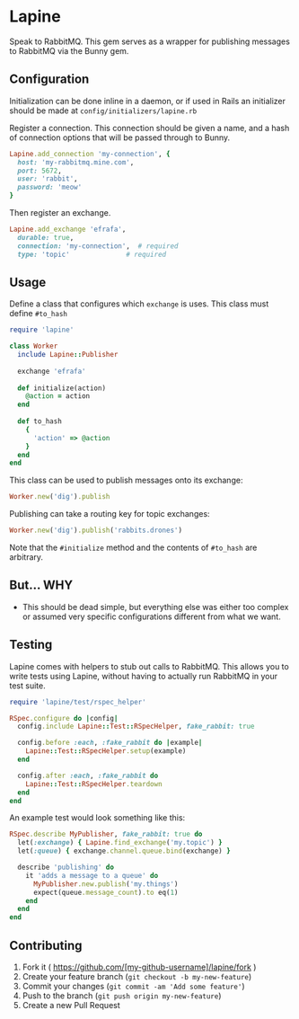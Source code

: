 Lapine
======

Speak to RabbitMQ. This gem serves as a wrapper for publishing messages
to RabbitMQ via the Bunny gem.


## Configuration

Initialization can be done inline in a daemon, or if used in Rails
an initializer should be made at `config/initializers/lapine.rb`

Register a connection. This connection should be given a name, and
a hash of connection options that will be passed through to Bunny.

```ruby
Lapine.add_connection 'my-connection', {
  host: 'my-rabbitmq.mine.com',
  port: 5672,
  user: 'rabbit',
  password: 'meow'
}
```

Then register an exchange.

```ruby
Lapine.add_exchange 'efrafa', 
  durable: true, 
  connection: 'my-connection',  # required
  type: 'topic'              # required
```

## Usage

Define a class that configures which `exchange` is uses. This class
must define `#to_hash`

```ruby
require 'lapine'

class Worker
  include Lapine::Publisher
  
  exchange 'efrafa'
  
  def initialize(action)
    @action = action
  end
  
  def to_hash
    {
      'action' => @action
    }
  end
end
```

This class can be used to publish messages onto its exchange:

```ruby
Worker.new('dig').publish
```

Publishing can take a routing key for topic exchanges:

```ruby
Worker.new('dig').publish('rabbits.drones')
```

Note that the `#initialize` method and the contents of `#to_hash`
are arbitrary.


## But... WHY

* This should be dead simple, but everything else was either too
  complex or assumed very specific configurations different from what
  we want.


## Testing

Lapine comes with helpers to stub out calls to RabbitMQ. This allows you
to write tests using Lapine, without having to actually run RabbitMQ in
your test suite.

```ruby
require 'lapine/test/rspec_helper'

RSpec.configure do |config|
  config.include Lapine::Test::RSpecHelper, fake_rabbit: true

  config.before :each, :fake_rabbit do |example|
    Lapine::Test::RSpecHelper.setup(example)
  end

  config.after :each, :fake_rabbit do
    Lapine::Test::RSpecHelper.teardown
  end
end
```

An example test would look something like this:

```ruby
RSpec.describe MyPublisher, fake_rabbit: true do
  let(:exchange) { Lapine.find_exchange('my.topic') }
  let(:queue) { exchange.channel.queue.bind(exchange) }

  describe 'publishing' do
    it 'adds a message to a queue' do
      MyPublisher.new.publish('my.things')
      expect(queue.message_count).to eq(1)
    end
  end
end
```

## Contributing

1. Fork it ( https://github.com/[my-github-username]/lapine/fork )
2. Create your feature branch (`git checkout -b my-new-feature`)
3. Commit your changes (`git commit -am 'Add some feature'`)
4. Push to the branch (`git push origin my-new-feature`)
5. Create a new Pull Request
